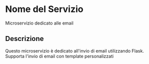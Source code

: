 # Nome del Servizio

Microservizio dedicato alle email

## Descrizione

Questo microservizio è dedicato all'invio di email utilizzando Flask. Supporta l'invio di email con template personalizzati
